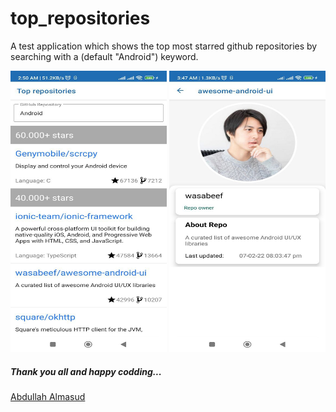 # top_repositories
A test application which shows the top most starred github repositories by searching with a (default "Android") keyword.

<p align="center">
  <img width="250" height="450" src="https://raw.githubusercontent.com/almasud/top_repositories/master/screenshots/screen_01.jpeg" alt="Home Screen (Top repositories)"/>
  <img width="250" height="450" src="https://raw.githubusercontent.com/almasud/top_repositories/master/screenshots/screen_02.jpeg" alt="Details Screen"/>
</p>


##### Thank you all and happy codding... 
[Abdullah Almasud](https://almasud.github.io)
